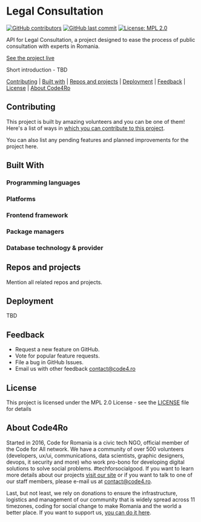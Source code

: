 # Legal Consultation

[![GitHub contributors](https://img.shields.io/github/contributors/code4romania/templates-for-standard-project-md-files.svg?style=for-the-badge)](https://github.com/code4romania/templates-for-standard-project-md-files/graphs/contributors) [![GitHub last commit](https://img.shields.io/github/last-commit/code4romania/templates-for-standard-project-md-files.svg?style=for-the-badge)](https://github.com/code4romania/templates-for-standard-project-md-files/commits/master) [![License: MPL 2.0](https://img.shields.io/badge/license-MPL%202.0-brightgreen.svg?style=for-the-badge)](https://opensource.org/licenses/MPL-2.0)

API for Legal Consultation, a project designed to ease the process of public consultation with experts in Romania.

[See the project live](insert_link_here)

Short introduction - TBD

[Contributing](#contributing) | [Built with](#built-with) | [Repos and projects](#repos-and-projects) | [Deployment](#deployment) | [Feedback](#feedback) | [License](#license) | [About Code4Ro](#about-code4ro)

## Contributing

This project is built by amazing volunteers and you can be one of them! Here's a list of ways in [which you can contribute to this project](.github/CONTRIBUTING.MD).

You can also list any pending features and planned improvements for the project here.

## Built With

### Programming languages

### Platforms

### Frontend framework

### Package managers

### Database technology & provider

## Repos and projects

Mention all related repos and projects.

## Deployment

TBD

## Feedback

* Request a new feature on GitHub.
* Vote for popular feature requests.
* File a bug in GitHub Issues.
* Email us with other feedback contact@code4.ro

## License 

This project is licensed under the MPL 2.0 License - see the [LICENSE](LICENSE) file for details

## About Code4Ro

Started in 2016, Code for Romania is a civic tech NGO, official member of the Code for All network. We have a community of over 500 volunteers (developers, ux/ui, communications, data scientists, graphic designers, devops, it security and more) who work pro-bono for developing digital solutions to solve social problems. #techforsocialgood. If you want to learn more details about our projects [visit our site](https://www.code4.ro/en/) or if you want to talk to one of our staff members, please e-mail us at contact@code4.ro.

Last, but not least, we rely on donations to ensure the infrastructure, logistics and management of our community that is widely spread across 11 timezones, coding for social change to make Romania and the world a better place. If you want to support us, [you can do it here](https://code4.ro/en/donate/).
